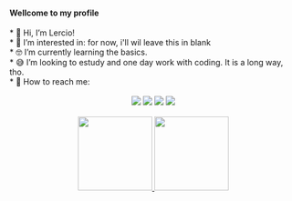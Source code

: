 <h4> Wellcome to my profile </h4>
* 🙂 Hi, I’m Lercio! <br>
* 🤔 I’m interested in: for now, i'll wil leave this in blank <br>
* 🤓 I’m currently learning the basics. <br>
* 😅 I’m looking to estudy and one day work with coding. It is a long way, tho. <br>
* 📨 How to reach me: <br><br>
<div align="center">
  <a href="https://www.linkedin.com/in/lerciolopes/" target="_blank"><img src="https://img.shields.io/badge/LinkedIn-0077B5?style=for-the-badge&logo=linkedin&logoColor=white" target="_blank"></a> 
<a href="https://discordapp.com/users/223469434935705600" target="_blank"><img src="https://img.shields.io/badge/Discord-7289DA?style=for-the-badge&logo=discord&logoColor=white" target="_blank"></a>
<a href="https://codepen.io/llercio" target="_blank"><img src="https://img.shields.io/badge/Codepen-000000?style=for-the-badge&logo=codepen&logoColor=white" target="_blank"></a>
  <a href="https://instagram.com/llercio" target="_blank"><img src="https://img.shields.io/badge/Instagram-E4405F?style=for-the-badge&logo=instagram&logoColor=white" target="_blank"></a>
</div>
<br>
<div align="center">
  <a href="https://github.com/llercio">
<img height="130em" src="https://github-readme-stats.vercel.app/api?username=llercio&show_icons=true&theme=tokyonight&include_all_commits=true&count_private=true"/>
<img height="130em" src="https://github-readme-stats.vercel.app/api/top-langs/?username=llercio&layout=compact&langs_count=7&theme=tokyonight"/>
</div>

